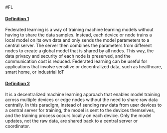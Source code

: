 #FL 


#### <u>Definition 1</u>
Federated learning is a way of training machine learning models without having to share the data samples. Instead, each device or node trains a local model on its own data and only sends the model parameters to a central server. The server then combines the parameters from different nodes to create a global model that is shared by all nodes. This way, the data privacy and security of each node is preserved, and the communication cost is reduced. Federated learning can be useful for applications that involve sensitive or decentralized data, such as healthcare, smart home, or industrial IoT

#### <u>Definition  2</u>
It is a decentralized machine learning approach that enables model training across multiple devices or edge nodes without the need to share raw data centrally. In this paradigm, instead of sending raw data from user devices to a central server for training, the model is sent to the devices themselves, and the training process occurs locally on each device. Only the model updates, not the raw data, are shared back to a central server or coordinator.



